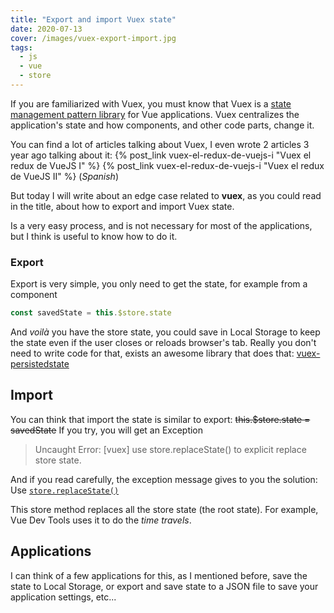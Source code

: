 ```yaml
---
title: "Export and import Vuex state"
date: 2020-07-13
cover: /images/vuex-export-import.jpg
tags: 
  - js
  - vue
  - store
---
```


If you are familiarized with Vuex, you must know that Vuex is a [state management pattern library](https://vuex.vuejs.org/#what-is-vuex) for Vue applications. Vuex centralizes the application's state and how components, and other code parts, change it.

You can find a lot of articles talking about Vuex, I even wrote 2 articles 3 year ago talking about it: {% post_link vuex-el-redux-de-vuejs-i "Vuex el redux de VueJS I" %} {% post_link vuex-el-redux-de-vuejs-i "Vuex el redux de VueJS II" %} (_Spanish_)

But today I will write about an edge case related to **vuex**, as you could read in the title, about how to export and import Vuex state.

Is a very easy process, and is not necessary for most of the applications, but I think is useful to know how to do it.

### Export
Export is very simple, you only need to get the state, for example from a component

```js
const savedState = this.$store.state
```

And _voilà_ you have the store state, you could save in Local Storage to keep the state even if the user closes or reloads browser's tab. Really you don't need to write code for that, exists an awesome library that does that: [vuex-persistedstate](https://github.com/robinvdvleuten/vuex-persistedstate)

## Import
You can think that import the state is similar to export:
~~this.$store.state = savedState~~
If you try, you will get an Exception

> Uncaught Error: [vuex] use store.replaceState() to explicit replace store state.

And if you read carefully, the exception message gives to you the solution: Use [`store.replaceState()`](https://vuex.vuejs.org/api/#replacestate)

This store method replaces all the store state (the root state). For example, Vue Dev Tools uses it to do the _time travels_.

## Applications

I can think of a few applications for this, as I mentioned before, save the state to Local Storage, or export and save state to a JSON file to save your application settings, etc...

